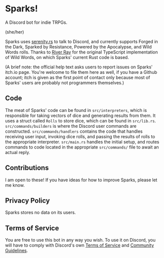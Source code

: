 # Sparks!

A Discord bot for indie TRPGs.

(she/her)

Sparks uses [serenity.rs](https://github.com/serenity-rs/) to talk to Discord, and currently supports Forged in the Dark, Sparked by Resistance, Powered by the Apocalypse, and Wild Words rolls. Thanks to [River Ray](https://riverray.itch.io) for the original TypeScript implementation of Wild Words, on which Sparks' current Rust code is based.

(A brief note: the official help text asks users to report issues on Sparks' itch.io page. You're welcome to file them here as well, if you have a Github account; itch is given as the first point of contact only because most of Sparks' users are probably not programmers themselves.)

## Code

The meat of Sparks' code can be found in `src/interpreters`, which is responsible for taking vectors of dice and generating results from them. It uses a struct called `Rolls` to store dice, which can be found in `src/lib.rs`. `src/commands/builders` is where the Discord user commands are constructed. `src/commands/handlers` contains the code that handles receiving user input, invoking dice rolls, and passing the results of rolls to the appropriate interpreter. `src/main.rs` handles the initial setup, and routes commands to code located in the appropriate `src/commands/` file to await an actual reply.

## Contributions

I am open to these! If you have ideas for how to improve Sparks, please let me know.

## Privacy Policy

Sparks stores no data on its users.

## Terms of Service

You are free to use this bot in any way you wish. To use it on Discord, you will have to comply with Discord's own [Terms of Service](https://discord.com/terms) and [Community Guidelines](https://discord.com/guidelines).
